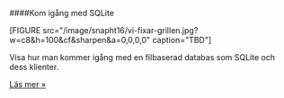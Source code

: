 ####Kom igång med SQLite

[FIGURE src="/image/snapht16/vi-fixar-grillen.jpg?w=c8&h=100&cf&sharpen&a=0,0,0,0" caption="TBD"]

Visa hur man kommer igång med en filbaserad databas som SQLite och dess klienter.

[Läs mer »](#)
